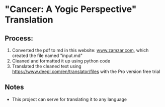 # "Cancer: A Yogic Perspective" Translation

## Process:
1. Converted the pdf to md in this website: www.zamzar.com, which created the file named "input.md"
2. Cleaned and formatted it up using python code
3. Translated the cleaned text using https://www.deepl.com/en/translator/files with the Pro version free trial

## Notes

- This project can serve for translating it to any language